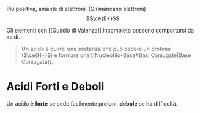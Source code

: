 Più positiva, amante di elettroni. (Gli mancano elettroni)
$$\ce{E+}$$

Gli elementi con [[Guscio di Valenza]] incompleto possono comportarsi da acidi.

>Un acido è quindi una sostanza che può cedere un protone ($\ce{H+}$) e formare una [[Nucleofilo-Base#Basi Coniugate|Base Coniugata]].
# Acidi Forti e Deboli
Un acido è **forte** se cede facilmente protoni, **debole** se ha difficoltà.
